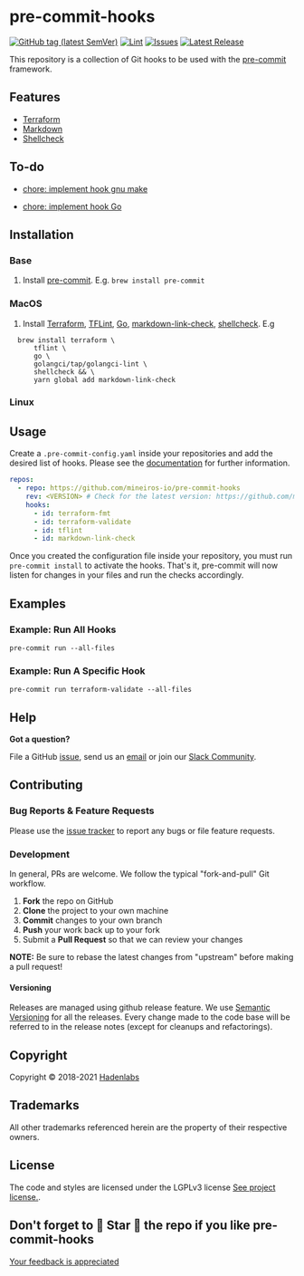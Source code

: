 <!--


  ** DO NOT EDIT THIS FILE
  **
  ** 1) Make all changes to `README.yaml`
  ** 2) Run`make readme` to rebuild this file.
  **
  ** (We maintain HUNDREDS of open source projects. This is how we maintain our sanity.)
  **


  -->

# pre-commit-hooks

[![GitHub tag (latest SemVer)](https://img.shields.io/github/v/tag/hadenlabs/pre-commit-hooks.svg?label=latest&sort=semver)](https://github.com/hadenlabs/pre-commit-hooks/releases) [![Lint](https://github.com/hadenlabs/pre-commit-hooks/actions/workflows/lint.yml/badge.svg?branch=develop)](https://github.com/hadenlabs/pre-commit-hooks/actions) [![Issues](https://img.shields.io/github/issues/hadenlabs/pre-commit-hooks.svg)](https://github.com/hadenlabs/pre-commit-hooks/issues) [![Latest Release](https://img.shields.io/github/release/hadenlabs/pre-commit-hooks.svg)](https://github.com/hadenlabs/pre-commit-hooks/releases)

This repository is a collection of Git hooks to be used with the [pre-commit](https://pre-commit.com/) framework.

## Features

- [Terraform](https://github.com/terraform-linters/tflint)
- [Markdown](https://github.com/tcort/markdown-link-check)
- [Shellcheck](https://github.com/koalaman/shellcheck)

## To-do

- [chore: implement hook gnu make](https://github.com/hadenlabs/pre-commit-hooks/issues/2)

- [chore: implement hook Go](https://github.com/hadenlabs/pre-commit-hooks/issues/3)

## Installation

### Base

1. Install [pre-commit](https://pre-commit.com/). E.g. `brew install pre-commit`

### MacOS

1. Install [Terraform](https://www.terraform.io/), [TFLint](https://github.com/terraform-linters/tflint), [Go](https://golang.org/), [markdown-link-check](https://github.com/tcort/markdown-link-check), [shellcheck](https://github.com/koalaman/shellcheck). E.g

```shell script
  brew install terraform \
      tflint \
      go \
      golangci/tap/golangci-lint \
      shellcheck && \
      yarn global add markdown-link-check
```

### Linux

## Usage

Create a `.pre-commit-config.yaml` inside your repositories and add the desired list of hooks. Please see the [documentation](https://pre-commit.com/#usage) for further information.

```yaml
repos:
  - repo: https://github.com/mineiros-io/pre-commit-hooks
    rev: <VERSION> # Check for the latest version: https://github.com/mineiros-io/pre-commit-hooks/releases
    hooks:
      - id: terraform-fmt
      - id: terraform-validate
      - id: tflint
      - id: markdown-link-check
```

Once you created the configuration file inside your repository, you must run `pre-commit install` to activate the hooks. That's it, pre-commit will now listen for changes in your files and run the checks accordingly.

## Examples

### Example: Run All Hooks

```shell script
pre-commit run --all-files
```

### Example: Run A Specific Hook

```shell script
pre-commit run terraform-validate --all-files
```

## Help

**Got a question?**

File a GitHub [issue](https://github.com/hadenlabs/pre-commit-hooks/issues), send us an [email](email) or join our [Slack Community](slack).

## Contributing

### Bug Reports & Feature Requests

Please use the [issue tracker](https://github.com/hadenlabs/pre-commit-hooks/issues) to report any bugs or file feature requests.

### Development

In general, PRs are welcome. We follow the typical "fork-and-pull" Git workflow.

1.  **Fork** the repo on GitHub
2.  **Clone** the project to your own machine
3.  **Commit** changes to your own branch
4.  **Push** your work back up to your fork
5.  Submit a **Pull Request** so that we can review your changes

**NOTE:** Be sure to rebase the latest changes from "upstream" before making a pull request!

#### Versioning

Releases are managed using github release feature. We use [Semantic Versioning](http://semver.org) for all the releases. Every change made to the code base will be referred to in the release notes (except for cleanups and refactorings).

## Copyright

Copyright © 2018-2021 [Hadenlabs](https://hadenlabs.com)

## Trademarks

All other trademarks referenced herein are the property of their respective owners.

## License

The code and styles are licensed under the LGPLv3 license [See project license.](LICENSE).

## Don't forget to 🌟 Star 🌟 the repo if you like pre-commit-hooks

[Your feedback is appreciated](https://github.com/hadenlabs/pre-commit-hooks/issues)

